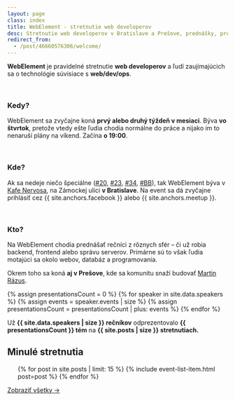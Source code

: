 ```yaml
---
layout: page
class: index
title: WebElement - stretnutie web developerov
desc: Stretnutie web developerov v Bratislave a Prešove, prednášky, prezentácie
redirect_from:
  - /post/46660576306/welcome/
---
```


<div class="section headline">
    <div class="container">
      <div class="row">
          <div class="col-sm-8 col-sm-offset-2">
            <p>
            <strong>WebElement</strong> je pravidelné stretnutie <strong>web developerov</strong>
            a&nbsp;ľudí zaujímajúcich sa o&nbsp;technológie súvisiace s <strong>web/dev/ops</strong>.
            </p>
          </div>
        </div>
    </div>
</div>

<div class="section where-when-who">
    <div class="container">
        <div class="row">
            <div class="col-sm-4">
                <div class="item">
                    <i class="fa icon-calendar fa-2x"></i><br>
                    <h3>Kedy?</h3>
                    <p>
                        WebElement sa zvyčajne koná <strong>prvý alebo druhý týždeň v&nbsp;mesiaci</strong>.
                        Býva <strong>vo štvrtok</strong>, pretože vtedy ešte ľudia chodia normálne do práce a&nbsp;nijako
                        im to nenaruší plány na víkend.
                        Začína <strong>o&nbsp;19:00</strong>.
                    </p>
                </div>
            </div>
            <div class="col-sm-4">
                <div class="item">
                    <i class="fa icon-location fa-2x"></i><br>
                    <h3>Kde?</h3>
                    <p>
                        Ak sa nedeje niečo špeciálne
                        (<a href="{% post_url 2013-06-06-webelement-20-sygic-andrej-had-ondrej-svitek-git %}" title="WebElement #20 @ Sygic">#20</a>,
                        <a href="{% post_url 2013-09-05-webelement-23-marek-lichtner-hackovanie-dani-a-odvodov-pre-web-developerov %}" title="WebElement #23 @ Progressbar">#23</a>,
                        <a href="{% post_url 2015-05-14-webelement-34 %}" title="WebElement #34 @ VisualDNA CEE">#34</a>,
                        <a href="{% post_url 2015-08-20-webelement-bb %}" title="WebElement Banská Bystrica">#BB</a>), tak WebElement býva v
                        <a href="https://maps.google.com/maps?q=Zámocká 30, Bratislava" title="Kafe Nervosa, Zámocká 30, Bratislava" target="_blank">Kafe Nervosa</a>, na Zámockej ulici <strong>v Bratislave</strong>.
                        Na event sa dá zvyčajne prihlásiť cez {{ site.anchors.facebook }} alebo {{ site.anchors.meetup }}.
                    </p>
                </div>
            </div>
            <div class="col-sm-4">
                <div class="item">
                    <i class="fa icon-users fa-2x"></i><br>
                    <h3>Kto?</h3>
                    <p>
                        Na WebElement chodia prednášať rečníci z rôznych sfér &ndash; či už robia backend, frontend alebo správu serverov.
                        Primárne sú to však ľudia motajúci sa okolo webov, databáz a programovania.
                    </p>
                </div>
            </div>
        </div>
        <div class="row">
            <div class="col-md-12">
                <p class="presov">
                    Okrem toho sa koná <strong>aj v Prešove</strong>,
                    kde sa komunitu snaží budovať <a href="{{ "/recnici/#martin-razus" | prepend: site.baseurl }}">Martin Rázus</a>.
                </p>
            </div>
        </div>
    </div>
</div>

{% assign presentationsCount = 0 %}
{% for speaker in site.data.speakers %}
{% assign events = speaker.events | size %}
{% assign presentationsCount = presentationsCount | plus: events %}
{% endfor %}

<div class="section counters">
    <div class="container">
        Už <strong>{{ site.data.speakers | size }}&nbsp;rečníkov</strong> odprezentovalo
        <strong>{{ presentationsCount }}&nbsp;tém</strong> na
        <strong>{{ site.posts | size }}&nbsp;stretnutiach.</strong>
    </div>
</div>

<div class="section index-past-meetups">
    <div class="container">
        <div class="row">
            <div class="col-md-12">
                <h2>Minulé stretnutia</h2>
                <ul class="posts">
                    {% for post in site.posts | limit: 15 %}
                        {% include event-list-item.html post=post %}
                    {% endfor %}
                </ul>
                <p class="text-right">
                    <a href="{{ "/event" | prepend: site.baseurl }}">Zobraziť všetky &rarr;</a>
                </p>
            </div>
        </div>
    </div>
</div>